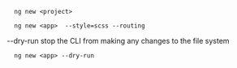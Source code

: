 
```
  ng new <project>
```


```
  ng new <app>  --style=scss --routing
```

--dry-run stop the CLI from making any changes to the file system
```
  ng new <app> --dry-run 
```